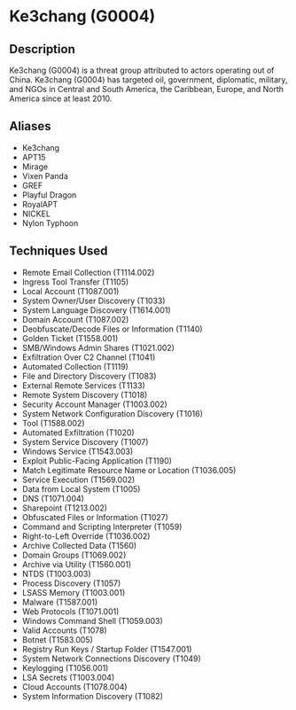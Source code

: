 # Ke3chang (G0004)

## Description
Ke3chang (G0004) is a threat group attributed to actors operating out of China. Ke3chang (G0004) has targeted oil, government, diplomatic, military, and NGOs in Central and South America, the Caribbean, Europe, and North America since at least 2010.

## Aliases
- Ke3chang
- APT15
- Mirage
- Vixen Panda
- GREF
- Playful Dragon
- RoyalAPT
- NICKEL
- Nylon Typhoon

## Techniques Used
- Remote Email Collection (T1114.002)
- Ingress Tool Transfer (T1105)
- Local Account (T1087.001)
- System Owner/User Discovery (T1033)
- System Language Discovery (T1614.001)
- Domain Account (T1087.002)
- Deobfuscate/Decode Files or Information (T1140)
- Golden Ticket (T1558.001)
- SMB/Windows Admin Shares (T1021.002)
- Exfiltration Over C2 Channel (T1041)
- Automated Collection (T1119)
- File and Directory Discovery (T1083)
- External Remote Services (T1133)
- Remote System Discovery (T1018)
- Security Account Manager (T1003.002)
- System Network Configuration Discovery (T1016)
- Tool (T1588.002)
- Automated Exfiltration (T1020)
- System Service Discovery (T1007)
- Windows Service (T1543.003)
- Exploit Public-Facing Application (T1190)
- Match Legitimate Resource Name or Location (T1036.005)
- Service Execution (T1569.002)
- Data from Local System (T1005)
- DNS (T1071.004)
- Sharepoint (T1213.002)
- Obfuscated Files or Information (T1027)
- Command and Scripting Interpreter (T1059)
- Right-to-Left Override (T1036.002)
- Archive Collected Data (T1560)
- Domain Groups (T1069.002)
- Archive via Utility (T1560.001)
- NTDS (T1003.003)
- Process Discovery (T1057)
- LSASS Memory (T1003.001)
- Malware (T1587.001)
- Web Protocols (T1071.001)
- Windows Command Shell (T1059.003)
- Valid Accounts (T1078)
- Botnet (T1583.005)
- Registry Run Keys / Startup Folder (T1547.001)
- System Network Connections Discovery (T1049)
- Keylogging (T1056.001)
- LSA Secrets (T1003.004)
- Cloud Accounts (T1078.004)
- System Information Discovery (T1082)
